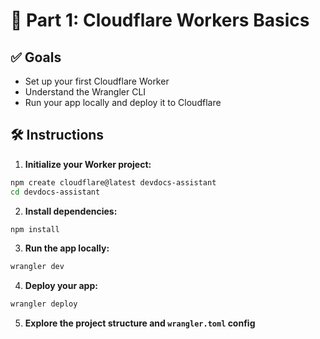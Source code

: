# 🧱 Part 1: Cloudflare Workers Basics

## ✅ Goals
- Set up your first Cloudflare Worker
- Understand the Wrangler CLI
- Run your app locally and deploy it to Cloudflare

## 🛠️ Instructions

1. **Initialize your Worker project:**
```bash
npm create cloudflare@latest devdocs-assistant
cd devdocs-assistant
```

2. **Install dependencies:**
```bash
npm install
```

3. **Run the app locally:**
```bash
wrangler dev
```

4. **Deploy your app:**
```bash
wrangler deploy
```

5. **Explore the project structure and `wrangler.toml` config**

